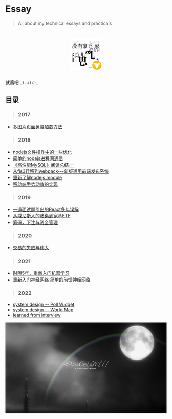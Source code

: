 # Essay
> All about my technical essays and practicals
<h1 align="center">
<img src="https://github.com/wanghsinche/essay/raw/master/webwxgeticon.jpg" width=100>
</h1>

就酱吧 `_(:з)∠)_ `

## **目录**
> ### 2017
- [多图片页面另类加载方法](https://wanghsinche.github.io/essay/2017/%E5%A4%9A%E5%9B%BE%E7%89%87%E9%A1%B5%E9%9D%A2%E5%8F%A6%E7%B1%BB%E5%8A%A0%E8%BD%BD%E6%96%B9%E6%B3%95)

> ### 2018
- [nodejs文件操作中的一些优化](https://wanghsinche.github.io/essay/2018/nodejs%E6%96%87%E4%BB%B6%E6%93%8D%E4%BD%9C%E4%B8%AD%E7%9A%84%E4%B8%80%E4%BA%9B%E4%BC%98%E5%8C%96)
- [简单的nodejs进程间通信](https://github.com/wanghsinche/essay/2018/%E7%AE%80%E5%8D%95%E7%9A%84nodejs%E8%BF%9B%E7%A8%8B%E9%97%B4%E9%80%9A%E4%BF%A1)
- [《高性能MySQL》阅读总结·一](https://wanghsinche.github.io/essay/2018/%E3%80%8A%E9%AB%98%E6%80%A7%E8%83%BDMySQL%E3%80%8B%E9%98%85%E8%AF%BB%E6%80%BB%E7%BB%93%C2%B7%E4%B8%80)
- [从fis3迁移到webpack---新版通用前端发布系统](https://github.com/wanghsinche/essay/2018/%E4%BB%8Efis3%E8%BF%81%E7%A7%BB%E5%88%B0webpack---%E6%96%B0%E7%89%88%E9%80%9A%E7%94%A8%E5%89%8D%E7%AB%AF%E5%8F%91%E5%B8%83%E7%B3%BB%E7%BB%9F)
- [重新了解nodejs module](https://wanghsinche.github.io/essay/2018/%E9%87%8D%E6%96%B0%E4%BA%86%E8%A7%A3nodejs%20module)
- [移动端手势动效的实现](https://wanghsinche.github.io/essay/2018/%E7%A7%BB%E5%8A%A8%E7%AB%AF%E6%89%8B%E5%8A%BF%E5%8A%A8%E6%95%88%E7%9A%84%E5%AE%9E%E7%8E%B0)

> ### 2019
- [一道面试题引出的React多年误解](https://wanghsinche.github.io/essay/2019/%E4%B8%80%E9%81%93%E9%9D%A2%E8%AF%95%E9%A2%98%E5%BC%95%E5%87%BA%E7%9A%84%E5%A4%9A%E5%B9%B4%E8%AF%AF%E8%A7%A3)
- [从威尼斯人的赌桌到宽基ETF](https://wanghsinche.github.io/essay/2019/%E4%BB%8E%E5%A8%81%E5%B0%BC%E6%96%AF%E4%BA%BA%E7%9A%84%E8%B5%8C%E6%A1%8C%E5%88%B0%E5%AE%BD%E5%9F%BAETF)
- [筹码，下注与资金管理](https://wanghsinche.github.io/essay/2019/%E7%AD%B9%E7%A0%81%EF%BC%8C%E4%B8%8B%E6%B3%A8%E4%B8%8E%E8%B5%84%E9%87%91%E7%AE%A1%E7%90%86)

> ### 2020
- [交易的失败与伟大](https://wanghsinche.github.io/essay/2020/%E4%BA%A4%E6%98%93%E7%9A%84%E5%A4%B1%E8%B4%A5%E4%B8%8E%E4%BC%9F%E5%A4%A7)

> ### 2021
- [时隔5年，重新入门机器学习](https://wanghsinche.github.io/essay/2021/%E6%97%B6%E9%9A%945%E5%B9%B4%E9%87%8D%E6%96%B0%E5%85%A5%E9%97%A8%E6%9C%BA%E5%99%A8%E5%AD%A6%E4%B9%A0)
- [重新入门神经网络·简单的前馈神经网络](https://wanghsinche.github.io/essay/2021/%E9%87%8D%E6%96%B0%E5%85%A5%E9%97%A8%E7%A5%9E%E7%BB%8F%E7%BD%91%E7%BB%9C%C2%B7%E7%AE%80%E5%8D%95%E7%9A%84%E5%89%8D%E9%A6%88%E7%A5%9E%E7%BB%8F%E7%BD%91%E7%BB%9C)

> ### 2022
- [system design -- Poll Widget](https://wanghsinche.github.io/essay/2022/system-design/to-design-the-poll-widget)
- [system design -- World Map](https://wanghsinche.github.io/essay/2022/system-design/to-design-the-world-map)
- [learned from interview](https://wanghsinche.github.io/essay/2022/learned-from-interview)

![banner](https://raw.githubusercontent.com/wanghsinche/essay/master/banner.jpg)

